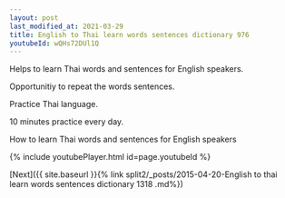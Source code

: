 ```yaml
---
layout: post
last_modified_at: 2021-03-29
title: English to Thai learn words sentences dictionary 976 
youtubeId: wQHs72DUl1Q
---
```

 
 
Helps to learn Thai words and sentences for English speakers.

Opportunitiy to repeat the words sentences. 

Practice Thai language. 
 
10 minutes practice every day. 
 
How to learn Thai words and sentences for English speakers 
 
{% include youtubePlayer.html id=page.youtubeId %}
 
 
[Next]({{ site.baseurl }}{% link  split2/_posts/2015-04-20-English to thai learn words sentences dictionary 1318 .md%})
 
